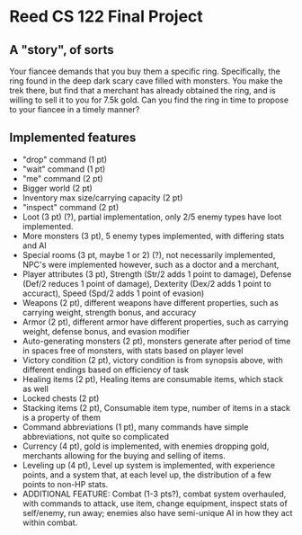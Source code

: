 # Reed CS 122 Final Project

## A "story", of sorts

Your fiancee demands that you buy them a specific ring. 
Specifically, the ring found in the deep dark scary cave filled with
monsters. You make the trek there, but find that a merchant has already
obtained the ring, and is willing to sell it to you for 7.5k gold.
Can you find the ring in time to propose to your fiancee in a timely
manner?

## Implemented features
* "drop" command (1 pt)
* "wait" command (1 pt)
* "me" command (2 pt)
* Bigger world (2 pt)
* Inventory max size/carrying capacity (2 pt)
* "inspect" command (2 pt)
* Loot (3 pt) (?), partial implementation, only 2/5 enemy types have loot implemented.
* More monsters (3 pt), 5 enemy types implemented, with differing stats and AI
* Special rooms (3 pt, maybe 1 or 2) (?), not necessarily implemented, NPC's were implemented however, such as a doctor and a merchant,
* Player attributes (3 pt), Strength (Str/2 adds 1 point to damage), Defense (Def/2 reduces 1 point of damage), Dexterity (Dex/2 adds 1 point to accuract), Speed (Spd/2 adds 1 point of evasion)
* Weapons (2 pt), different weapons have different properties, such as carrying weight, strength bonus, and accuracy
* Armor (2 pt), different armor have different properties, such as carrying weight, defense bonus, and evasion modifier
* Auto-generating monsters (2 pt), monsters generate after period of time in spaces free of monsters, with stats based on player level
* Victory condition (2 pt), victory condition is from synopsis above, with different endings based on efficiency of task
* Healing items (2 pt), Healing items are consumable items, which stack as well
* Locked chests (2 pt)
* Stacking items (2 pt), Consumable item type, number of items in a stack is a property of them
* Command abbreviations (1 pt), many commands have simple abbreviations, not quite so complicated
* Currency (4 pt), gold is implemented, with enemies dropping gold, merchants allowing for the buying and selling of items.
* Leveling up (4 pt), Level up system is implemented, with experience points, and a system that, at each level up, the distribution of a few points to non-HP stats.
* ADDITIONAL FEATURE: Combat (1-3 pts?), combat system overhauled, with commands to attack, use item, change equipment, inspect stats of self/enemy, run away; enemies also have semi-unique AI in how they act within combat.
